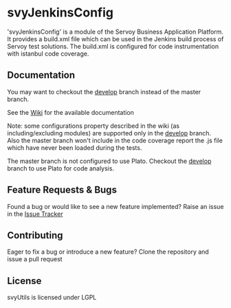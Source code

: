 svyJenkinsConfig
========
'svyJenkinsConfig' is a module of the Servoy Business Application Platform. It provides a build.xml file which can be used in the Jenkins build process of Servoy test solutions.
The build.xml is configured for code instrumentation with istanbul code coverage.

Documentation
-------------
You may want to checkout the [develop](https://github.com/Servoy/svyJenkinsConfig/tree/develop) branch instead of the master branch.

See the [Wiki](https://wiki.servoy.com/display/DOCS/Using+Istanbul+to+integrate+code+coverage+report+in+Jenkins) for the available documentation

Note: some configurations property described in the wiki (as including/excluding modules) are supported only in the [develop](https://github.com/Servoy/svyJenkinsConfig/tree/develop) branch. Also the master branch won't include in the code coverage report the .js file which have never been loaded during the tests.

The master branch is not configured to use Plato. Checkout the [develop](https://github.com/Servoy/svyJenkinsConfig/tree/develop) branch to use Plato for code analysis.

Feature Requests & Bugs
-----------------------
Found a bug or would like to see a new feature implemented? Raise an issue in the [Issue Tracker](https://github.com/Servoy/svyJenkinsConfig/issues)


Contributing
-------------
Eager to fix a bug or introduce a new feature? Clone the repository and issue a pull request


License
-------
svyUtils is licensed under LGPL
